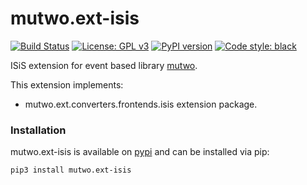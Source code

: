 # mutwo.ext-isis

[![Build Status](https://circleci.com/gh/mutwo-org/mutwo.ext-isis.svg?style=shield)](https://circleci.com/gh/mutwo-org/mutwo)
[![License: GPL v3](https://img.shields.io/badge/License-GPLv3-blue.svg)](https://www.gnu.org/licenses/gpl-3.0)
[![PyPI version](https://badge.fury.io/py/mutwo.ext-isis.svg)](https://badge.fury.io/py/mutwo.ext-isis)
[![Code style: black](https://img.shields.io/badge/code%20style-black-000000.svg)](https://github.com/psf/black)

ISiS extension for event based library [mutwo](https://github.com/mutwo-org/mutwo).

This extension implements:

- mutwo.ext.converters.frontends.isis extension package.

### Installation

mutwo.ext-isis is available on [pypi](https://pypi.org/project/mutwo.ext-isis/) and can be installed via pip:

```sh
pip3 install mutwo.ext-isis
```
